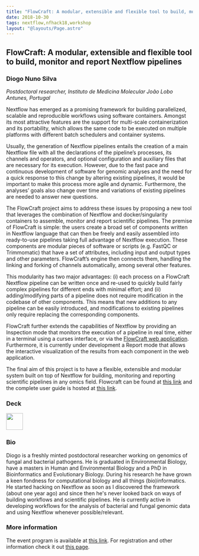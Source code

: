```yaml
---
title: "FlowCraft: A modular, extensible and flexible tool to build, monitor and report Nextflow pipelines"
date: 2018-10-30
tags: nextflow,nfhack18,workshop
layout: "@layouts/Page.astro"
---
```


## FlowCraft: A modular, extensible and flexible tool to build, monitor and report Nextflow pipelines

### Diogo Nuno Silva

*Postdoctoral researcher, Instituto de Medicina Molecular João Lobo Antunes, Portugal*

Nextflow has emerged as a promising framework for building parallelized, scalable and reproducible workflows using software containers. Amongst its most attractive features are the support for multi-scale containerization and its portability, which allows the same code to be executed on multiple platforms with different batch schedulers and container systems.

Usually, the generation of Nextflow pipelines entails the creation of a main Nextflow file with all the declarations of the pipeline’s processes, its channels and operators, and optional configuration and auxiliary files that are necessary for its execution. However, due to the fast pace and continuous development of software for genomic analyses and the need for a quick response to this change by altering existing pipelines, it would be important to make this process more agile and dynamic. Furthermore, the analyses’ goals also change over time and variations of existing pipelines are needed to answer new questions.

The FlowCraft project aims to address these issues by proposing a new tool that leverages the combination of Nextflow and docker/singularity containers to assemble, monitor and report scientific pipelines. The premise of FlowCraft is simple: the users create a broad set of components written in Nextflow language that can then be freely and easily assembled into ready-to-use pipelines taking full advantage of Nextflow execution. These components are modular pieces of software or scripts (e.g. FastQC or Trimmomatic) that have a set of attributes, including input and output types and other parameters. FlowCraft’s engine then connects them, handling the linking and forking of channels automatically, among several other features.

This modularity has two major advantages: (i) each process on a FlowCraft Nextflow pipeline can be written once and re-used to quickly build fairly complex pipelines for different ends with minimal effort; and (ii) adding/modifying parts of a pipeline does not require modification in the codebase of other components. This means that new additions to any pipeline can be easily introduced, and modifications to existing pipelines only require replacing the corresponding components.

FlowCraft further extends the capabilities of Nextflow by providing an Inspection mode that monitors the execution of a pipeline in real time, either in a terminal using a curses interface, or via the [FlowCraft web application](https://www.youtube.com/watch?v=liG1hlEcs5M). Furthermore, it is currently under development a Report mode that allows the interactive visualization of the results from each component in the web application.

The final aim of this project is to have a flexible, extensible and modular system built on top of Nextflow for building, monitoring and reporting scientific pipelines in any omics field. Flowcraft can be found at [this link](https://github.com/assemblerflow/flowcraft/) and the complete user guide is hosted at [this link](http://flowcraft.readthedocs.io/en/latest/).

### Deck

<a href='https://slides.com/diogosilva-1/nextflow-workshop-2018#/'><img src='/img/deck.png' width='45pt' /></a>


### Bio

Diogo is a freshly minted postdoctoral researcher working on genomics of fungal and bacterial pathogens. He is graduated in Environmental Biology, have a masters in Human and Environmental Biology and a PhD in Bioinformatics and Evolutionary Biology. During his research he have grown a keen fondness for computational biology and all things (bio)informatics. He started hacking on Nextflow as soon as I discovered the framework (about one year ago) and since then he's never looked back on ways of building workflows and scientific pipelines. He is currently active in developing workflows for the analysis of bacterial and fungal genomic data and using Nextflow whenever possible/relevant.


### More information

The event program is available at [this link](https://github.com/nextflow-io/nf-hack18/blob/master/schedule.md). For registration and other information check it out [this page](http://www.crg.eu/en/event/coursescrg-nextflow-reproducible-silico-genomics-0).
